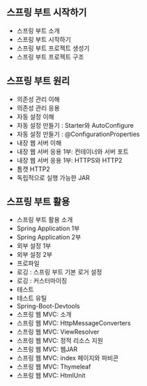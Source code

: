 ## 스프링 부트 시작하기

- 스프링 부트 소개
- 스프링 부트 시작하기
- 스프링 부트 프로젝트 생성기
- 스프링 부트 프로젝트 구조

## 스프링 부트 원리

- 의존성 관리 이해
- 의존성 관리 응용
- 자동 설정 이해
- 자동 설정 만들기 : Starter와 AutoConfigure
- 자동 설정 만들기 : @ConfigurationProperties
- 내장 웹 서버 이해
- 내장 웹 서버 응용 1부: 컨테이너와 서버 포트
- 내장 웹 서버 응용 1부: HTTPS와 HTTP2
- 톰캣 HTTP2
- 독립적으로 실행 가능한 JAR

## 스프링 부트 활용

- 스프링 부트 활용 소개
- Spring Application 1부
- Spring Application 2부
- 외부 설정 1부
- 외부 설정 2부
- 프로파일
- 로깅 : 스프링 부트 기본 로거 설정
- 로깅 : 커스터마이징
- 테스트
- 테스트 유틸
- Spring-Boot-Devtools
- 스프링 웹 MVC: 소개
- 스프링 웹 MVC: HttpMessageConverters
- 스프링 웹 MVC: ViewResolver
- 스프링 웹 MVC: 정적 리소스 지원
- 스프링 웹 MVC: 웹JAR
- 스프링 웹 MVC: index 페이지와 파비콘
- 스프링 웹 MVC: Thymeleaf
- 스프링 웹 MVC: HtmlUnit
